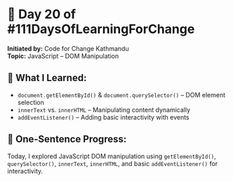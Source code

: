 # 📅 Day 20 of #111DaysOfLearningForChange

**Initiated by:** Code for Change Kathmandu  
**Topic:** JavaScript – DOM Manipulation  

## 🚀 What I Learned:
- `document.getElementById()` & `document.querySelector()` – DOM element selection
- `innerText` vs. `innerHTML` – Manipulating content dynamically
- `addEventListener()` – Adding basic interactivity with events

## 🌱 One-Sentence Progress:
Today, I explored JavaScript DOM manipulation using `getElementById()`, `querySelector()`, `innerText`, `innerHTML`, and basic `addEventListener()` for interactivity.
